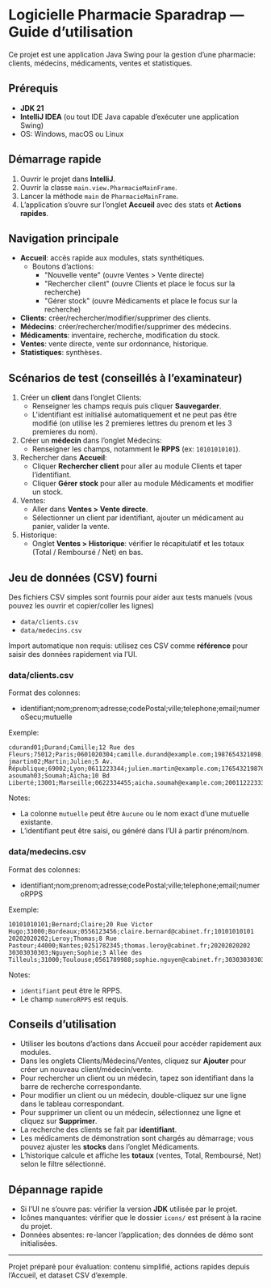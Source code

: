 # Logicielle Pharmacie Sparadrap — Guide d’utilisation

Ce projet est une application Java Swing pour la gestion d’une pharmacie: clients, médecins, médicaments, ventes et statistiques.

## Prérequis
- **JDK 21**
- **IntelliJ IDEA** (ou tout IDE Java capable d’exécuter une application Swing)
- OS: Windows, macOS ou Linux

## Démarrage rapide
1. Ouvrir le projet dans **IntelliJ**.
2. Ouvrir la classe `main.view.PharmacieMainFrame`.
3. Lancer la méthode `main` de `PharmacieMainFrame`.
4. L’application s’ouvre sur l’onglet **Accueil** avec des stats et **Actions rapides**.

## Navigation principale
- **Accueil**: accès rapide aux modules, stats synthétiques.
  - Boutons d’actions: 
    - "Nouvelle vente" (ouvre Ventes > Vente directe)
    - "Rechercher client" (ouvre Clients et place le focus sur la recherche)
    - "Gérer stock" (ouvre Médicaments et place le focus sur la recherche)
- **Clients**: créer/rechercher/modifier/supprimer des clients.
- **Médecins**: créer/rechercher/modifier/supprimer des médecins.
- **Médicaments**: inventaire, recherche, modification du stock.
- **Ventes**: vente directe, vente sur ordonnance, historique.
- **Statistiques**: synthèses.

## Scénarios de test (conseillés à l’examinateur)
1. Créer un **client** dans l’onglet Clients:
   - Renseigner les champs requis puis cliquer **Sauvegarder**.
   - L'identifiant est initialisé automatiquement et ne peut pas être modifié (on utilise les 2 premieres lettres du
   prenom et les 3 premieres du nom).
2. Créer un **médecin** dans l’onglet Médecins:
   - Renseigner les champs, notamment le **RPPS** (ex: `10101010101`).
3. Rechercher dans **Accueil**:
   - Cliquer **Rechercher client** pour aller au module Clients et taper l’identifiant.
   - Cliquer **Gérer stock** pour aller au module Médicaments et modifier un stock.
4. Ventes:
   - Aller dans **Ventes > Vente directe**.
   - Sélectionner un client par identifiant, ajouter un médicament au panier, valider la vente.
5. Historique:
   - Onglet **Ventes > Historique**: vérifier le récapitulatif et les totaux (Total / Remboursé / Net) en bas.

## Jeu de données (CSV) fourni
Des fichiers CSV simples sont fournis pour aider aux tests manuels (vous pouvez les ouvrir et copier/coller les lignes)
- `data/clients.csv`
- `data/medecins.csv`

Import automatique non requis: utilisez ces CSV comme **référence** pour saisir des données rapidement via l’UI.

### data/clients.csv
Format des colonnes:
- identifiant;nom;prenom;adresse;codePostal;ville;telephone;email;numeroSecu;mutuelle

Exemple:
```
cdurand01;Durand;Camille;12 Rue des Fleurs;75012;Paris;0601020304;camille.durand@example.com;1987654321098;Aucune
jmartin02;Martin;Julien;5 Av. République;69002;Lyon;0611223344;julien.martin@example.com;1765432198765;Aucune
asoumah03;Soumah;Aïcha;10 Bd Liberté;13001;Marseille;0622334455;aicha.soumah@example.com;2001122233344;Aucune
```

Notes:
- La colonne `mutuelle` peut être `Aucune` ou le nom exact d’une mutuelle existante.
- L’identifiant peut être saisi, ou généré dans l’UI à partir prénom/nom.

### data/medecins.csv
Format des colonnes:
- identifiant;nom;prenom;adresse;codePostal;ville;telephone;email;numeroRPPS

Exemple:
```
10101010101;Bernard;Claire;20 Rue Victor Hugo;33000;Bordeaux;0556123456;claire.bernard@cabinet.fr;10101010101
20202020202;Leroy;Thomas;8 Rue Pasteur;44000;Nantes;0251782345;thomas.leroy@cabinet.fr;20202020202
30303030303;Nguyen;Sophie;3 Allée des Tilleuls;31000;Toulouse;0561789988;sophie.nguyen@cabinet.fr;30303030303
```

Notes:
- `identifiant` peut être le RPPS.
- Le champ `numeroRPPS` est requis.

## Conseils d’utilisation
- Utiliser les boutons d’actions dans Accueil pour accéder rapidement aux modules.
- Dans les onglets Clients/Médecins/Ventes, cliquez sur **Ajouter** pour créer un nouveau client/médecin/vente.
- Pour rechercher un client ou un médecin, tapez son identifiant dans la barre de recherche correspondante.
- Pour modifier un client ou un médecin, double-cliquez sur une ligne dans le tableau correspondant.
- Pour supprimer un client ou un médecin, sélectionnez une ligne et cliquez sur **Supprimer**.
- La recherche des clients se fait par **identifiant**.
- Les médicaments de démonstration sont chargés au démarrage; vous pouvez ajuster les **stocks** dans l’onglet Médicaments.
- L’historique calcule et affiche les **totaux** (ventes, Total, Remboursé, Net) selon le filtre sélectionné.

## Dépannage rapide
- Si l’UI ne s’ouvre pas: vérifier la version **JDK** utilisée par le projet.
- Icônes manquantes: vérifier que le dossier `icons/` est présent à la racine du projet.
- Données absentes: re-lancer l’application; des données de démo sont initialisées.

---
Projet préparé pour évaluation: contenu simplifié, actions rapides depuis l’Accueil, et dataset CSV d’exemple.